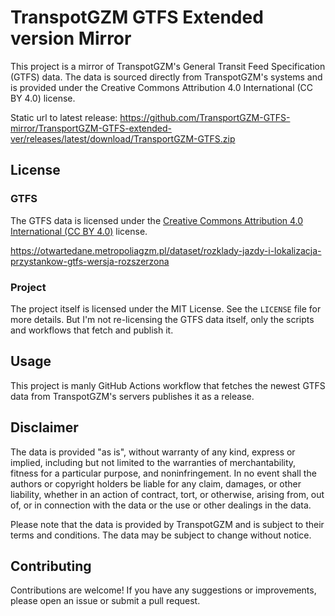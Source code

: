 # TranspotGZM GTFS Extended version Mirror 

This project is a mirror of TranspotGZM's General Transit Feed Specification (GTFS) data. 
The data is sourced directly from TranspotGZM's systems and is provided under the Creative Commons Attribution 4.0 International (CC BY 4.0) license.

Static url to latest release: https://github.com/TransportGZM-GTFS-mirror/TransportGZM-GTFS-extended-ver/releases/latest/download/TransportGZM-GTFS.zip

## License

### GTFS

The GTFS data is licensed under the [Creative Commons Attribution 4.0 International (CC BY 4.0)](https://creativecommons.org/licenses/by/4.0/) license. 

https://otwartedane.metropoliagzm.pl/dataset/rozklady-jazdy-i-lokalizacja-przystankow-gtfs-wersja-rozszerzona

### Project 

The project itself is licensed under the MIT License. See the `LICENSE` file for more details. But I'm not re-licensing the GTFS data itself, only the scripts and workflows that fetch and publish it.

## Usage

This project is manly GitHub Actions workflow that fetches the newest GTFS data from TranspotGZM's servers publishes it as a release. 


## Disclaimer

The data is provided "as is", without warranty of any kind, express or implied, including but not limited to the warranties of merchantability, fitness for a particular purpose, and noninfringement. In no event shall the authors or copyright holders be liable for any claim, damages, or other liability, whether in an action of contract, tort, or otherwise, arising from, out of, or in connection with the data or the use or other dealings in the data.

Please note that the data is provided by TranspotGZM and is subject to their terms and conditions. The data may be subject to change without notice.

## Contributing

Contributions are welcome! If you have any suggestions or improvements, please open an issue or submit a pull request.
